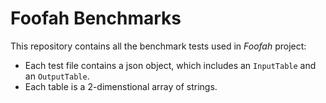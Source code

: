 # Foofah Benchmarks

This repository contains all the benchmark tests used in *Foofah* project: 
* Each test file contains a json object, which includes an `InputTable` and an `OutputTable`. 
* Each table is a 2-dimenstional array of strings. 